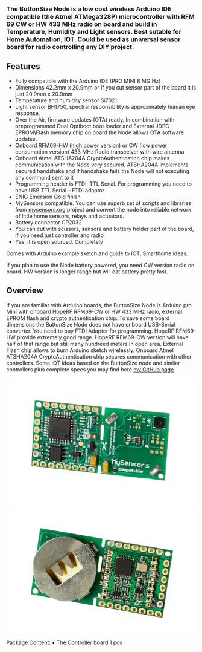 

### The ButtonSize Node is a low cost wireless Arduino IDE compatible (the Atmel ATMega328P) microcontroller with RFM 69 CW or HW 433 MHz radio on board and build in Temperature, Humidity and Light sensors. Best sutable for Home Automation, IOT. Could be used as universal sensor board for radio controlling any DIY project.

## Features
- Fully compatible with the Arduino IDE (PRO MINI 8 MG Hz)
- Dimensions 42.2mm x 20.9mm or if you cut sensor part of the board it is just 20.9mm x 20.9mm
- Temperature and humidity sensor Si7021
- Light sensor BH1750, spectral responsibility is approximately human eye response.
- Over the Air, firmware updates (OTA) ready. In combination with preprogrammed Dual Optiboot boot loader and External JDEC  EPROM\Flash memory chip on board the Node allows OTA software updates.
- Onboard RFM69-HW (high power version) or CW (low power consumption version) 433 MHz Radio transceiver  with wire antenna
- Onboard Atmel ATSHA204A CryptoAuthentication chip makes communication with the Node very secured. ATSHA204A implements secured handshake and if handshake fails the Node will not executing any command sent to it
- Programming header is FTDI, TTL Serial. For programming you need to have  USB TTL Serial – FTDI adaptor
- ENIG Emersion Gold finish
- MySensors compatible. You can use superb set of scripts and libraries from [mysensors.org](http://www.mysensors.org) project  and convert the node into reliable network of little home sensors, relays and actuators.
- Battery connector CR2032 
- You can cut with scissors, sensors and battery holder part of the board, if you need just controller and radio
- Yes, it is open sourced. Completely

Comes with Arduino example sketch and guide to IOT, Smarthome ideas.

If you plan to use the Node battery powered, you need CW version radio on board. HW version is longer range but will eat battery pretty fast.

## Overview
If you are familiar with Arduino boards, the ButtonSize Node is Arduino pro Mini with onboard HopeRF RFM69-CW or HW 433 MHz radio, external EPROM flash and crypto authentication chip. To save some board dimensions the ButtonSize Node does not have onboard USB-Serial converter. You need to buy FTDI Adapter for programming. HopeRF RFM69-HW provide extremely good range. HopeRF RFM69-CW version will have half of that range but still many hundreed meters in open area. External Flash chip allows to burn Arduino sketch wirelessly. Onboard Atmel ATSHA204A CryptoAuthentication chip secures communication with other controllers. Some IOT ideas based on the ButtonSize node and similar controllers plus complete specs you may find here [my GitHub page](https://github.com/EasySensors/ButtonSizeNode)


![enter image description here](https://github.com/EasySensors/ButtonSizeNode/blob/master/pics/bs1.jpg?raw=true)
![enter image description here](https://github.com/EasySensors/ButtonSizeNode/blob/master/pics/bs2.jpg?raw=true)
 
Package Content:
•	The Controller board 1 pcs  

  
